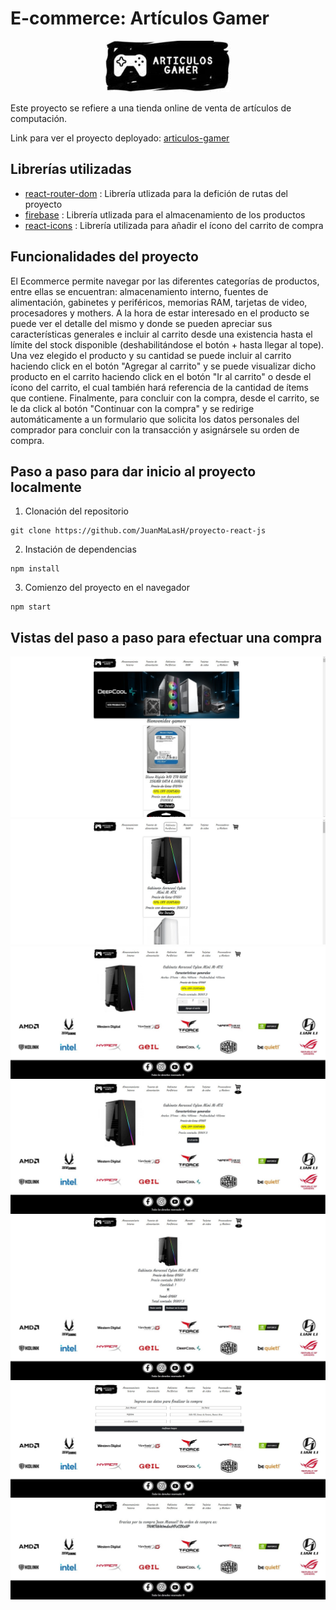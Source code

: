 # E-commerce: Artículos Gamer

<p align="center">
<img src="src/assets/logos/logologo.jpg">
</p>

Este proyecto se refiere a una tienda online de venta de artículos de computación.

Link para ver el proyecto deployado:
[articulos-gamer](https://articulosgamer.netlify.app/)

## Librerías utilizadas

- [react-router-dom](https://reactrouter.com/en/main) : Librería utlizada para la defición de rutas del proyecto
- [firebase](https://firebase.google.com/) : Librería utlizada para el almacenamiento de los productos
- [react-icons](https://react-icons.github.io/react-icons/) : Librería utilizada para añadir el ícono del carrito de compra

## Funcionalidades del proyecto

El Ecommerce permite navegar por las diferentes categorías de productos, entre ellas se encuentran: almacenamiento interno, fuentes de alimentación, gabinetes y periféricos, memorias RAM, tarjetas de video, procesadores y mothers. A la hora de estar interesado en el producto se puede ver el detalle del mismo y donde se pueden apreciar sus características generales e incluir al carrito desde una existencia hasta el límite del stock disponible (deshabilitándose el botón + hasta llegar al tope). Una vez elegido el producto y su cantidad se puede incluir al carrito haciendo click en el botón "Agregar al carrito" y se puede visualizar dicho producto en el carrito haciendo click en el botón "Ir al carrito" o desde el ícono del carrito, el cual también hará referencia de la cantidad de ítems que contiene. Finalmente, para concluir con la compra, desde el carrito, se le da click al botón "Continuar con la compra" y se redirige automáticamente a un formulario que solicita los datos personales del comprador para concluir con la transacción y asignársele su orden de compra.

## Paso a paso para dar inicio al proyecto localmente

1. Clonación del repositorio
```
git clone https://github.com/JuanMaLasH/proyecto-react-js
```
2. Instación de dependencias
```
npm install
```
3. Comienzo del proyecto en el navegador
```
npm start
```

## Vistas del paso a paso para efectuar una compra

![](src/assets/readme/1.jpg)
![](src/assets/readme/2.jpg)
![](src/assets/readme/3.jpg)
![](src/assets/readme/4.jpg)
![](src/assets/readme/5.jpg)
![](src/assets/readme/6.jpg)
![](src/assets/readme/7.jpg)
